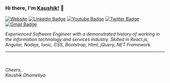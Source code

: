### Hi there, I'm [Kaushik!](https://dkaushikl.github.io) 👋

[![Website](https://img.shields.io/badge/Website-dkaushikl.github.io-informational?style=flat-square&logo=jekyll&logoColor=white)](https://dkaushikl.github.io)
[![Linkedin Badge](https://img.shields.io/badge/-dkaushikl-blue?style=flat-square&logo=Linkedin&logoColor=white&link=https://www.linkedin.com/in/dkaushikl/)](https://www.linkedin.com/in/dkaushikl/)
[![Youtube Badge](https://img.shields.io/badge/-kaushikdhameliyadkaushikl-darkred?style=flat-square&logo=youtube&logoColor=white&link=https://www.youtube.com/c/kaushikdhameliyadkaushikl)](https://www.youtube.com/c/kaushikdhameliyadkaushikl)
[![Twitter Badge](https://img.shields.io/badge/-dkaushikl-blue?style=flat-square&logo=Twitter&logoColor=white&link=https://www.twitter.com/dkaushikl/)](https://www.twitter.com/dkaushikl/)
[![Gmail Badge](https://img.shields.io/badge/-dhameliyakaushik13@gmail.com-c14438?style=flat-square&logo=Gmail&logoColor=white&link=mailto:dhameliyakaushik13@gmail.com)](mailto:dhameliyakaushik13@gmail.com)

*Experienced Software Engineer with a demonstrated history of working in the information technology and services industry.
Skilled in React.js, Angular, Nodejs, Ionic, CSS, Bootstrap, Html, jQuery,.NET Framework.*

<hr />

<br/>
<br/>
<em>Cheers</em>,<br/>
<em>Kaushik Dhameliya</em>
